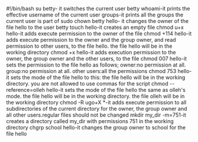 #!/bin/bash
su betty- it switches the current user betty
whoami-it prints the effective username of the current user
groups-it prints all the groups the current user is part of
sudo chown betty hello- it changes the owner of the file hello to the user betty
touch hello-it creates an empty file
chmod u+x hello-it adds execute permission to the owner of the file
chmod +114 hello-it adds execute permission to the owner and the group owner, and read permission to other users, to the file hello. the file hello will be in the working directory
chmod +x hello-it adds execution permission to the owner, the group owner and the other users, to the file
chmod 007 hello-it sets the permission to the file hello as follows; owner:no permission at all. group:no permission at all. other users:all the permissions
chmod 753 hello-it sets the mode of the file hello to this: the file hello will be in the working directory. you are not allowed to use commas for the script
chmod --reference=olleh hello-it sets the mode of the file hello the same as olleh's mode. the file hello will be in the working directory. the file olleh will be in the working directory
chmod -R ugo+X *-it adds execute permission to all subdirectories of the current directory for the owner, the group owner and all other users.regular files should not be changed
mkdir my_dir -m=751-it creates a directory called my_dir with permissions 751 in the working directory
chgrp school hello-it changes the group owner to school for the file hello
